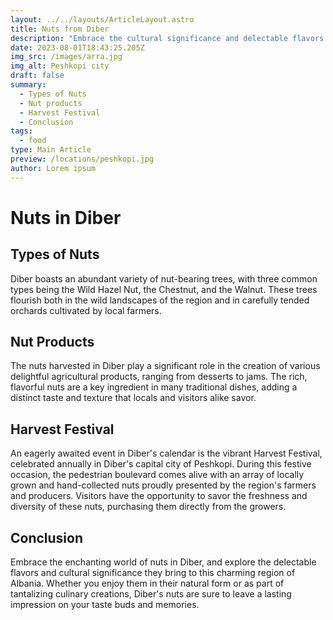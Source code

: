 ```yaml
---
layout: ../../layouts/ArticleLayout.astro
title: Nuts from Diber
description: "Embrace the cultural significance and delectable flavors of Diber's nutty treasures that captivate both locals and visitors alike."
date: 2023-08-01T18:43:25.205Z
img_src: /images/arra.jpg
img_alt: Peshkopi city
draft: false
summary:
  - Types of Nuts
  - Nut products
  - Harvest Festival
  - Conclusion
tags:
  - food
type: Main Article
preview: /locations/peshkopi.jpg
author: Lorem ipsum
---
```


# Nuts in Diber

## Types of Nuts
Diber boasts an abundant variety of nut-bearing trees, with three common types being the Wild Hazel Nut, the Chestnut, and the Walnut. These trees flourish both in the wild landscapes of the region and in carefully tended orchards cultivated by local farmers.

## Nut Products
The nuts harvested in Diber play a significant role in the creation of various delightful agricultural products, ranging from desserts to jams. The rich, flavorful nuts are a key ingredient in many traditional dishes, adding a distinct taste and texture that locals and visitors alike savor.

## Harvest Festival
An eagerly awaited event in Diber's calendar is the vibrant Harvest Festival, celebrated annually in Diber's capital city of Peshkopi. During this festive occasion, the pedestrian boulevard comes alive with an array of locally grown and hand-collected nuts proudly presented by the region's farmers and producers. Visitors have the opportunity to savor the freshness and diversity of these nuts, purchasing them directly from the growers.

## Conclusion
Embrace the enchanting world of nuts in Diber, and explore the delectable flavors and cultural significance they bring to this charming region of Albania. Whether you enjoy them in their natural form or as part of tantalizing culinary creations, Diber's nuts are sure to leave a lasting impression on your taste buds and memories.
